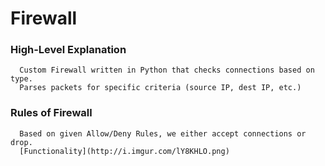 Firewall
========

### High-Level Explanation ###
```
  Custom Firewall written in Python that checks connections based on type.
  Parses packets for specific criteria (source IP, dest IP, etc.)
```

### Rules of Firewall ###
```
  Based on given Allow/Deny Rules, we either accept connections or drop.
  [Functionality](http://i.imgur.com/lY8KHLO.png)

```
